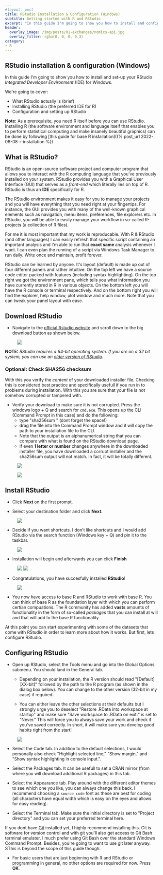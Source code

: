```yaml
---
#layout: post
title: RStudio Installation & Configuration (Windows)
subtitle: Getting started with R and RStudio
excerpt: "In this guide I'm going to show you how to install and configure your RStudio environment as a complete beginner."
header:
  overlay_image: /img/posts/01-exchanges/nomics-api.jpg
  overlay_filter: rgba(0, 0, 0, 0.3)
category: 
- R
---
```

 
## RStudio installation & configuration (Windows)

In this guide I'm going to show you how to install and set-up your RStudio *Integrated Developer Environment* (IDE) for Windows. 

We're going to cover:

* What RStudio actually is (brief)
* Installing RStudio (the preferred IDE for R)
* Configuration and setting up RStudio

>
**Note:** As a prerequisite, you need R itself before you can use RStudio. Installing R (the software environment and language itself that enables you to perform statistical computing and make insanely beautiful graphics) can be done by following [this guide for base R installation]({% post_url 2022-08-08-r-installation %})

## What is RStudio?
RStudio is an open-source software project and computer program that allows you to interact with the R computing language that you've previously installed on your system. RStudio provides you with a Graphical User Interface (GUI) that serves as a *front-end* which literally lies on top of R. RStudio is thus an **IDE** specifically for R. 

The RStudio environment makes it easy for you to manage your projects and you will have everything that you need right at your fingertips. For instance, the GUI provides you with many of the well-known graphical elements such as navigation, menu items, preferences, file explorers etc. In RStudio, you will be able to easily manage your workflow in so-called R-projects (a collection of R files). 

>
For me it is most important that my work is reproducable. With R & RStudio (and other languages) I can easily refresh that specific script containing an important analysis and I'm able to run that **exact same** analysis whenever I want. I can even plan the running of a script via Windows Task Manager to run daily. Write once and maintain, profit forever.

RStudio can be learned by anyone. It's layout (default) is made up out of four different panels and rather intuitive. On the top left we have a source code editor packed with features (including syntax highlighting). On the top right we got the environment pane, which tells you what information you have currently stored in R in various objects. On the bottom left you will have the R console or terminal respectively. And on the bottom right you will find the explorer, help window, plot window and much more. Note that you can tweak your panel layout with ease.


## Download RStudio

* Navigate to the [official Rstudio website](https://www.rstudio.com/products/rstudio/download/) and scroll down to the big download button as shown below. 

<figure class="centered">
    <a href="/img/posts/2022-08-08-RStudio-installation/download-RStudio-installer.PNG" title="Download RStudio for Windows" alt="Download RStudio for Windows">
    <img src="/img/posts/2022-08-08-RStudio-installation/download-RStudio-installer.PNG"></a>
</figure>

**NOTE:** *RStudio requires a 64-bit operating system. If you are on a 32 bit system, you can use an [older version of RStudio](https://www.rstudio.com/products/rstudio/older-versions/).*

### Optional: Check SHA256 checksum 

>
With this you verify the *content* of your downloaded installer file. Checking this is considered best practice and specifically usefull if you run in to problems during installation. With this you are sure that your file is not somehow corrupted or tampered with.

* Verify your download to make sure it is not corrupted. Press the windows logo + Q and search for `cmd.exe`. This opens up the CLI (Command Prompt in this case) and do the following:
    * type "sha256sum " (dont forget the space!) 
    * drag the file into the Command Prompt window and it will copy the path to your installation file to the CLI.
    * Note that the output is an alphanumerical string that you can compare with what is found on the RStudio download page. 
    * If even **1 letter or number** changes anywhere in the downloaded installer file, you have downloaded a corrupt installer and the sha256sum output will not match. In fact, it will be totally different.

<figure class="align-center">
    <a href="/img/posts/2022-08-08-RStudio-installation/RStudio-SHA256-check-2.PNG" title="Obtaining SHA256sum" alt="Obtaining SHA256sum">
    <img src="/img/posts/2022-08-08-RStudio-installation/RStudio-SHA256-check-2.PNG"></a>
</figure>

<figure class="align-center">
    <a href="/img/posts/2022-08-08-RStudio-installation/RStudio-SHA256-check-1.PNG" title="Checking SHA256" alt="Checking SHA256">
    <img src="/img/posts/2022-08-08-RStudio-installation/RStudio-SHA256-check-1.PNG"></a>
</figure>

## Install RStudio

* Click **Next** on the first prompt.

* Select your destination folder and click **Next**.

<figure class="centered">
    <a href="/img/posts/2022-08-08-RStudio-installation/destination-folder.PNG" title="Destination folder" alt="Destination folder">
    <img src="/img/posts/2022-08-08-RStudio-installation/destination-folder.PNG"></a>
</figure>

* Decide if you want shortcuts. I don't like shortcuts and I would add RStudio via the search function (Windows key + Q) and pin it to the taskbar.

<figure class="centered">
    <a href="/img/posts/2022-08-08-RStudio-installation/menu-folders.PNG" title="menu folders" alt="menu folders">
    <img src="/img/posts/2022-08-08-RStudio-installation/menu-folders.PNG"></a>
</figure>

* Installation will begin and afterwards you can click **Finish**

<figure class="half">
    <a href="/img/posts/2022-08-08-RStudio-installation/installation.PNG"><img src="/img/posts/2022-08-08-RStudio-installation/installation.PNG"></a>
    <a href="/img/posts/2022-08-08-RStudio-installation/installatoin-complete.PNG"><img src="/img/posts/2022-08-08-RStudio-installation/installatoin-complete.PNG"></a>
</figure>

* Congratulations, you have succesfully installed **RStudio**!


<figure class="align-center">
    <a href="/img/posts/2022-08-08-RStudio-installation/RStudio.PNG" title="RStudio startup screen" alt="RStudio startup screen">
    <img src="/img/posts/2022-08-08-RStudio-installation/RStudio.PNG"></a>
</figure>

* You now have access to base R and RStudio to work with base R. You can think of base R as the foundation layer with which you can perform certian compuations. The R community has added **vasts** amounts of functionality in the form of so-called *packages* that you can install at will and that will add to the base R functionality.

At this point you can start experimenting with some of the datasets that come with RStudio in order to learn more about how it works. But first, lets configure RStudio.

## Configuring RStudio

* Open up RStudio, select the Tools menu and go into the Global Options submenu. You should land in the General tab.

  * Depending on your installation, the R version should read "[Default][XX-bit]" followed by the path to the R program (as shown in the dialog box below). You can change to the other version (32-bit in my case) if required.

  * You can either leave the other selections at their defaults but I strongly urge you to deselect "Restore .RData into workspace at startup" and make sure "Save workspace to .RData on exit:" is set to "Never." This will force you to always save your work and check if you've saved correctly. In short, it will make sure you develop good habits right from the start!

<figure class="centered">
    <a href="/img/posts/2022-08-08-RStudio-installation/configuration1.PNG" title="RStudio startup screen" alt="RStudio startup screen">
    <img src="/img/posts/2022-08-08-RStudio-installation/configuration1.PNG"></a>
</figure>

* Select the Code tab. In addition to the default selections, I would personally also check "Highlight selected line," "Show margin," and "Show syntax highlighting in console input.".

* Select the Packages tab. It can be usefull to set a CRAN mirror (from where you will download additional R packages) in this tab. 

* Select the Appearance tab. Play around with the different editor themes to see which one you like, you can always change this back. I recommend choosing a `source code` font as these are best for coding (all characters have equal width which is easy on the eyes and allows for easy reading).

* Select the Terminal tab. Make sure the initial directory is set to "Project directory" and you can set your preferred terminal here. 

>
If you dont have [Git](https://git-scm.com/downloads) installed yet, I highly recommend installing this. Git is software for version control and with git you'll also get access to Git Bash terminal emulater. I much prefer using Git Bash over the standard Windows Command Prompt. Besides, you're going to want to use git later anyway. SThis is beyond the scope of this guide though. 

* For basic users that are just beginning with R and RStudio or programming in general, no other options are required for now. Press **OK**.